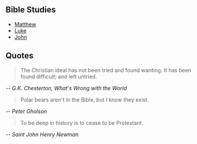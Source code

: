 ## Bible Studies

* [Matthew](matthew)
* [Luke](luke)
* [John](john)

## Quotes

> The Christian ideal has not been tried and found wanting. It has been found difficult; and left untried.
>
-- <cite>G.K. Chesterton, What's Wrong with the World</cite>

> Polar bears aren't in the Bible, but I know they exist.
>
-- <cite>Peter Gholson</cite>

> To be deep in history is to cease to be Protestant.
>
-- <cite>Saint John Henry Newman</cite>
